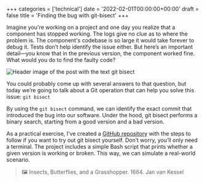+++
categories = ['technical']
date = '2022-02-01T00:00:00+00:00'
draft = false
title = 'Finding the bug with git-bisect'
+++

Imagine you're working on a project and one day you realize that a component has stopped working. The logs give no clue as to where the problem is. The component's codebase is so large it would take forever to debug it. Tests don’t help identify the issue either. But here’s an important detail—you know that in the previous version, the component worked fine. What would you do to find the faulty code?

![Header image of the post with the text git bisect](imgs/git_bisect_card.png)

You could probably come up with several answers to that question, but today we’re going to talk about a Git operation that can help you solve this issue: `git bisect`

By using the `git bisect` command, we can identify the exact commit that introduced the bug into our software. Under the hood, git bisect performs a binary search, starting from a good version and a bad version.

As a practical exercise, I’ve created a [GitHub repository](https://github.com/frahergal/git_bisect_exercise) with the steps to follow if you want to try out git bisect yourself. Don’t worry, you’ll only need a terminal. The project includes a simple Bash script that prints whether a given version is working or broken. This way, we can simulate a real-world scenario.

> 🖼️ Insects, Butterflies, and a Grasshopper. 1664. Jan van Kessel